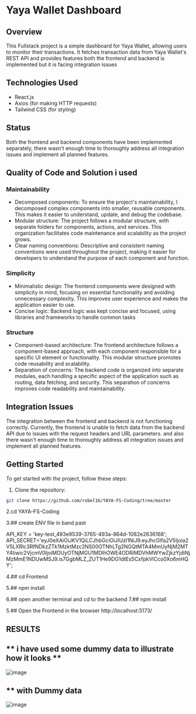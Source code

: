 # **Yaya Wallet Dashboard**
## **Overview**
This Fullstack project is a simple dashboard for Yaya Wallet, allowing users to monitor their transactions. It fetches transaction data from Yaya Wallet's REST API and provides features both the frontend and backend is implemented but it is facing integration issues
## Technologies Used

- React.js
- Axios (for making HTTP requests)
- Tailwind CSS (for styling)
## **Status**
Both the frontend and backend components have been implemented separately, there wasn't enough time to thoroughly address all integration issues and implement all planned features.
## **Quality of Code and Solution i used**
### **Maintainability**
- Decomposed components: To ensure the project's maintainability, I decomposed complex components into smaller, reusable components. This makes it easier to understand, update, and debug the codebase.
- Modular structure: The project follows a modular structure, with separate folders for components, actions, and services. This organization facilitates code maintenance and scalability as the project grows.
- Clear naming conventions: Descriptive and consistent naming conventions were used throughout the project, making it easier for developers to understand the purpose of each component and function.

### **Simplicity**
- Minimalistic design: The frontend components were designed with simplicity in mind, focusing on essential functionality and avoiding unnecessary complexity. This improves user experience and makes the application easier to use.
- Concise logic: Backend logic was kept concise and focused, using  libraries and frameworks to handle common tasks

### **Structure**
- Component-based architecture: The frontend architecture follows a component-based approach, with each component responsible for a specific UI element or functionality. This modular structure promotes code reusability and scalability.
- Separation of concerns: The backend code is organized into separate modules, each handling a specific aspect of the application such as routing, data fetching, and security. This separation of concerns improves code readability and maintainability.

## **Integration Issues**
The integration between the frontend and backend is not functioning correctly. Currently, the frontend is unable to fetch data from the backend API due to issues with the request headers and URL parameters. and also there wasn't enough time to thoroughly address all integration issues and implement all planned features.

## Getting Started

To get started with the project, follow these steps:

1. Clone the repository:

```bash
git clone https://github.com/robel16/YAYA-FS-Coding/tree/master
```
2.cd YAYA-FS-Coding

3.## create ENV file in band past

 API_KEY = 'key-test_493e9539-3765-493a-864d-1082e2636168'; 
 API_SECRET='eyJ0eXAiOiJKV1QiLCJhbGciOiJIUzI1NiJ9.eyJhcGlfa2V5Ijoia2V5LXRlc3RfNDkzZTk1MzktMzc2NS00OTNhLTg2NGQtMTA4MmUyNjM2MTY4Iiwic2VjcmV0IjoiMDUyOTNjMGU1MDlhOWE4ODRiMDVhMWYwZjkzYjdiNjMzMmE1NDUwMSJ9.is7GgbMLZ_ZUT1He9DG1dtEs5CxfpkVlCco0Xo6mHQY';
 

4.## cd Frontend

5.## npm install

6.## open another terminal and cd to the backend
7.## npm install

5.## Open the Frontend in the browser   http://localhost:5173/
## RESULTS
## ** i have used some dummy data to illustrate how it looks **
![image](https://github.com/robel16/YAYA-FS-Coding/assets/99750963/c4c1b7ed-3571-4c9d-a67d-6e73b6d8b6ae)
## ** with Dummy data
![image](https://github.com/robel16/YAYA-FS-Coding/assets/99750963/66b92a30-a129-4b4c-9f45-fd83fab7a757)


